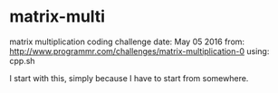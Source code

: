 # matrix-multi
matrix multiplication coding challenge
date: May 05 2016
from: http://www.programmr.com/challenges/matrix-multiplication-0
using: cpp.sh

I start with this, simply because I have to start from somewhere.
